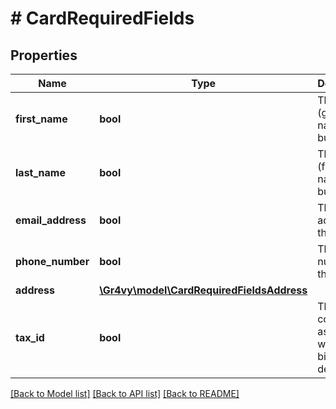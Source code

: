 # # CardRequiredFields

## Properties

Name | Type | Description | Notes
------------ | ------------- | ------------- | -------------
**first_name** | **bool** | The first (given) name of the buyer. | [optional] [readonly]
**last_name** | **bool** | The last (family) name of the buyer. | [optional] [readonly]
**email_address** | **bool** | The email address of the buyer. | [optional] [readonly]
**phone_number** | **bool** | The phone number of the buyer. | [optional] [readonly]
**address** | [**\Gr4vy\model\CardRequiredFieldsAddress**](CardRequiredFieldsAddress.md) |  | [optional]
**tax_id** | **bool** | The tax id code associated with the billing details. | [optional] [readonly]

[[Back to Model list]](../../README.md#models) [[Back to API list]](../../README.md#endpoints) [[Back to README]](../../README.md)

